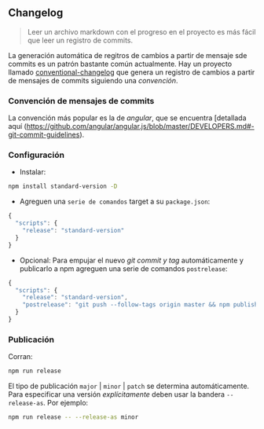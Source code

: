 ## Changelog 
> Leer un archivo markdown con el progreso en el proyecto es más fácil que leer un registro de commits.

La generación automática de regitros de cambios a partir de mensaje sde commits es un patrón bastante común actualmente. Hay un proyecto llamado [conventional-changelog](https://github.com/conventional-changelog/conventional-changelog) que genera un registro de cambios a partir de mensajes de commits siguiendo una *convención*. 

### Convención de mensajes de commits
La convención más popular es la de *angular*, que se encuentra [detallada aquí (https://github.com/angular/angular.js/blob/master/DEVELOPERS.md#-git-commit-guidelines).

### Configuración
* Instalar: 

```bash
npm install standard-version -D
```

* Agreguen una `serie de comandos` target a su `package.json`: 

```js
{
  "scripts": {
    "release": "standard-version"
  }
}
```

* Opcional: Para empujar el nuevo *git commit y tag* automáticamente y publicarlo a npm agreguen una serie de comandos `postrelease`:

```js
{
  "scripts": {
    "release": "standard-version",
    "postrelease": "git push --follow-tags origin master && npm publish"
  }
}
```

### Publicación 

Corran: 

```bash
npm run release
```

El tipo de publicación `major` | `minor` | `patch` se determina automáticamente. Para especificar una versión *explícitamente* deben usar la bandera `--release-as`. Por ejemplo:

```bash
npm run release -- --release-as minor
```
